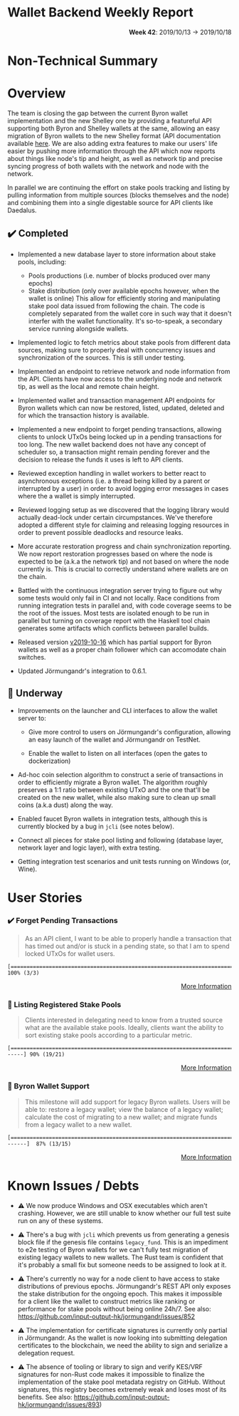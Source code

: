 # Wallet Backend Weekly Report

<p align="right">
  <strong>Week 42</strong>: 2019/10/13 → 2019/10/18
</p>

# Non-Technical Summary

# Overview

The team is closing the gap between the current Byron wallet implementation and the new 
Shelley one by providing a featureful API supporting both Byron and Shelley wallets at the 
same, allowing an easy migration of Byron wallets to the new Shelley format (API documentation
available [here](https://input-output-hk.github.io/cardano-wallet/api/edge/). We are also 
adding extra features to make our users' life easier by pushing more information through 
the API which now reports about things like node's tip and height, as well as network tip
and precise syncing progress of both wallets with the network and node with the network. 

In parallel we are continuing the effort on stake pools tracking and listing by
pulling information from multiple sources (blocks themselves and the node) and
combining them into a single digestable source for API clients like Daedalus.

## :heavy_check_mark: Completed

- Implemented a new database layer to store information about stake pools, including:
  - Pools productions (i.e. number of blocks produced over many epochs) 
  - Stake distribution (only over available epochs however, when the wallet is online)
  This allow for efficiently storing and manipulating stake pool data issued from following
  the chain. The code is completely separated from the wallet core in such way that it 
  doesn't interfer with the wallet functionality. It's so-to-speak, a secondary service
  running alongside wallets.

- Implemented logic to fetch metrics about stake pools from different data sources, making 
  sure to properly deal with concurrency issues and synchronization of the sources. This is
  still under testing.

- Implemented an endpoint to retrieve network and node information from the API. Clients have
  now access to the underlying node and network tip, as well as the local and remote chain height.

- Implemented wallet and transaction management API endpoints for Byron wallets which can now
  be restored, listed, updated, deleted and for which the transaction history is available. 

- Implemented a new endpoint to forget pending transactions, allowing clients to unlock UTxOs
  being locked up in a pending transactions for too long. The new wallet backend does not have
  any concept of scheduler so, a transaction might remain pending forever and the decision to 
  release the funds it uses is left to API clients.

- Reviewed exception handling in wallet workers to better react to asynchronous exceptions
  (i.e. a thread being killed by a parent or interrupted by a user) in order to avoid logging
  error messages in cases where the a wallet is simply interrupted. 

- Reviewed logging setup as we discovered that the logging library would actually dead-lock
  under certain circumpstances. We've therefore adopted a different style for claiming and 
  releasing logging resources in order to prevent possible deadlocks and resource leaks.

- More accurate restoration progress and chain synchronization reporting. We now report 
  restoration progresses based on where the node is expected to be (a.k.a the network tip)
  and not based on where the node currently is. This is crucial to correctly understand 
  where wallets are on the chain.

- Battled with the continuous integration server trying to figure out why some tests would 
  only fail in CI and not locally. Race conditions from running integration tests in parallel 
  and, with code coverage seems to be the root of the issues. Most tests are isolated enough
  to be run in parallel but turning on coverage report with the Haskell tool chain generates
  some artifacts which conflicts between parallel builds. 

- Released version [v2019-10-16](https://github.com/input-output-hk/cardano-wallet/releases/tag/v2019-10-16) 
  which has partial support for Byron wallets as well as a proper chain follower which can
  accomodate chain switches. 

- Updated Jörmungandr's integration to 0.6.1.

## :construction: Underway

- Improvements on the launcher and CLI interfaces to allow the wallet server to:

  - Give more control to users on Jörmungandr's configuration, allowing an easy
    launch of the wallet and Jörmungandr on TestNet.

  - Enable the wallet to listen on all interfaces (open the gates to dockerization)

- Ad-hoc coin selection algorithm to construct a serie of transactions in order to 
  efficiently migrate a Byron wallet. The algorithm roughly preserves a 1:1 ratio
  between existing UTxO and the one that'll be created on the new wallet, while also
  making sure to clean up small coins (a.k.a dust) along the way.

- Enabled faucet Byron wallets in integration tests, although this is currently blocked
  by a bug in `jcli` (see notes below).

- Connect all pieces for stake pool listing and following (database layer, network layer
  and logic layer), with extra testing.

- Getting integration test scenarios and unit tests running on Windows (or, Wine).


# User Stories

### :heavy_check_mark: Forget Pending Transactions

> As an API client, I want to be able to properly handle a transaction that has
> timed out and/or is stuck in a pending state, so that I am to spend locked
> UTxOs for wallet users.

```
[==============================================================================]  100% (3/3)
```

<p align="right">
  <a target="_blank" href="https://github.com/input-output-hk/cardano-wallet/milestone/31">More Information</a>
</p>


### :hammer: Listing Registered Stake Pools

> Clients interested in delegating need to know from a trusted source what are
> the available stake pools. Ideally, clients want the ability to sort existing
> stake pools according to a particular metric. 

```
[=======================================================================>------] 90% (19/21)
```

<p align="right">
  <a target="_blank" href="https://github.com/input-output-hk/cardano-wallet/milestone/28">More Information</a>
</p>


### :hammer: Byron Wallet Support

> This milestone will add support for legacy Byron wallets. Users will be able
> to: restore a legacy wallet; view the balance of a legacy wallet; calculate the
> cost of migrating to a new wallet; and migrate funds from a legacy wallet to a
> new wallet. 

```
[======================================================================>-------]  87% (13/15)
```

<p align="right">
  <a target="_blank" href="https://github.com/input-output-hk/cardano-wallet/milestone/29">More Information</a>
</p>

# Known Issues / Debts

- :warning: We now produce Windows and OSX executables which aren't crashing. However, we 
  are still unable to know whether our full test suite run on any of these systems.

- :warning: There's a bug with `jcli` which prevents us from generating a genesis block file 
  if the genesis file contains `legacy_fund`. This is an impediment to e2e testing of Byron
  wallets for we can't fully test migration of existing legacy wallets to new wallets. The 
  Rust team is confident that it's probably a small fix but someone needs to be assigned to
  look at it.

- :warning: There's currently no way for a node client to have access to stake distributions
  of previous epochs. Jörmungandr's REST API only exposes the stake distribution for the ongoing
  epoch. This makes it impossible for a client like the wallet to construct metrics like
  ranking or performance for stake pools without being online 24h/7. 
  See also: https://github.com/input-output-hk/jormungandr/issues/852

- :warning: The implementation for certificate signatures is currently only partial in Jörmungandr.
  As the wallet is now looking into submitting delegation certificates to the blockchain, we need
  the ability to sign and serialize a delegation request. 

- :warning: The absence of tooling or library to sign and verify KES/VRF signatures for non-Rust
  code makes it impossible to finalize the implementation of the stake pool metadata registry on
  GitHub. Without signatures, this registry becomes extremely weak and loses most of its benefits.
  See also: https://github.com/input-output-hk/jormungandr/issues/893)
